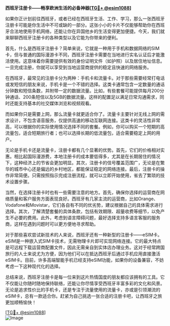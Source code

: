 **西班牙注册卡——畅享欧洲生活的必备神器[[TG💪+ @esim1088](https://t.me/s/esim1088)]**

如果你正计划前往西班牙，或者已经在西班牙生活、工作、学习，那么一张西班牙注册卡可能是你生活中不可或缺的一部分。这张小小的卡片不仅能够帮助你在西班牙合法地使用手机网络，还能让你在异国他乡的生活变得更加便捷。今天，我们就来聊聊西班牙注册卡的各种类型以及它能为你带来的便利。

首先，什么是西班牙注册卡？简单来说，它就是一种用于手机和数据网络的SIM卡，但与普通的国际漫游卡不同，西班牙注册卡需要在当地进行实名认证后才能激活使用。这意味着你需要提供有效的身份证明文件（如护照）以及居住地址信息。一旦完成注册，你就可以享受到当地运营商提供的稳定且快速的网络服务。

在西班牙，最常见的注册卡分为两种：手机卡和流量卡。对于那些需要经常打电话或发短信的朋友来说，手机卡是一个不错的选择。这类卡通常包含一定数量的通话分钟数和短信条数，并附带一定的数据流量。比如，有些套餐可能提供每月200分钟通话、200条短信以及5GB的数据流量。这样的配置足以满足日常沟通需求，同时还能支持基本的社交媒体浏览和视频观看。

而如果你只是需要上网，那么流量卡就更适合你了。流量卡主要针对无线上网的需求设计，不包含语音服务，仅提供高速的移动互联网连接。这类卡的灵活性非常高，可以根据你的实际使用情况选择不同的套餐。例如，你可以购买一个短期的高流量包，适合短期旅行者；也可以选择长期的低流量包，适合需要稳定上网的用户。

无论是手机卡还是流量卡，注册卡都有几个显著的优势。首先，它们的价格相对实惠。相比起国际漫游费，本地注册卡的成本要低得多，尤其是在长期居住的情况下，这种经济上的节省会更加明显。其次，注册卡的信号覆盖范围广，无论是在繁华的城市中心还是偏远的乡村地区，都能保证稳定的网络连接。最后，注册卡的操作非常简便。只需按照指示完成注册流程，就可以立即开始使用，省去了繁琐的技术设置步骤。

当然，在选择注册卡时也有一些需要注意的地方。首先，确保你选择的运营商在网络质量和客户服务方面表现良好。西班牙有几家主流的运营商，比如Orange、Vodafone和Movistar，它们各自有不同的优劣势，建议根据自己的具体需求进行选择。其次，了解清楚套餐的具体条款，包括有效期限、超量收费等细节，以免产生不必要的费用。此外，考虑到语言障碍问题，最好选择支持多语言客服的服务商，这样在遇到问题时可以更方便地寻求帮助。

对于那些喜欢尝试新技术的人来说，西班牙还有一种新型的注册卡——eSIM卡。eSIM是一种嵌入式SIM卡技术，无需物理卡片即可实现网络连接。它的最大特点是可远程下载运营商配置文件，因此无需亲自到实体店办理业务。这对于经常跨国旅行的人士来说尤为方便，因为他们可以在抵达西班牙后通过手机应用直接激活eSIM卡。目前，许多高端智能手机已经支持eSIM功能，如果你的设备兼容，不妨考虑一下这种现代化的选择。

总结来说，西班牙注册卡是每一位来到这片热情国度的朋友都应该拥有的工具。它不仅能让你随时随地保持联络，还能让你尽情享受西班牙丰富多彩的文化和风景。无论是追求性价比的手机卡，还是专注于流量使用的流量卡，亦或是引领潮流的eSIM卡，总有一款适合你。赶紧为自己挑选一张合适的注册卡吧，让西班牙之旅更加顺畅愉快！

[[TG💪+ @esim1088](https://t.me/s/esim1088)]  
![Image](https://i.postimg.cc/4NQfJmqS/Snipaste-2025-05-13-00-14-12.png)